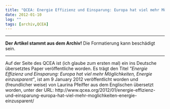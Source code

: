 ```yaml
---
title: "QCEA: Energie Effizienz und Einsparung: Europa hat viel mehr Möglichkeiten, Energie einzusparent"
date: 2012-01-10
log: ""
tags: [archiv,QCEA]
---
```

<hr><b>Der Artikel stammt aus dem Archiv!</b> Die Formatierung kann beschädigt sein.<hr>
Auf der Seite des QCEA ist (ich glaube zum ersten mal) ein ins Deutsche übersetztes Paper veröffentliche worden.  Es trägt den Titel <i>"Energie Effizienz und Einsparung: Europa hat viel mehr Möglichkeiten, Energie einzusparent"</i>, ist am 9 January 2012 veröffentlicht worden und (freundlicher weise) von Laurina Pfeiffer aus dem Englischen übersetzt worden, unter der URL: http://www.qcea.org/2012/01/energie-effizienz-und-einsparung-europa-hat-viel-mehr-moglichkeiten-energie-einzusparent/  

